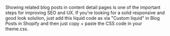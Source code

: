 Showing related blog posts in content detail pages is one of the important steps for improving SEO and UX. If you're looking for a solid responsive and good look solution, just add this liquid code as via "Custom liquid" in Blog Posts in Shopify and then just copy + paste the CSS code in your theme.css.
